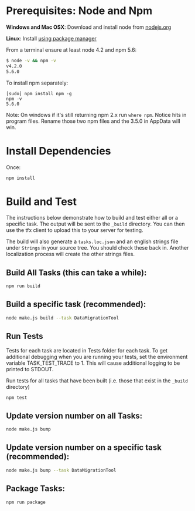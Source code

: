 # Prerequisites: Node and Npm

**Windows and Mac OSX**: Download and install node from [nodejs.org](http://nodejs.org/)

**Linux**: Install [using package manager](https://github.com/joyent/node/wiki/Installing-Node.js-via-package-manager)

From a terminal ensure at least node 4.2 and npm 5.6:

```bash
$ node -v && npm -v
v4.2.0
5.6.0
```

To install npm separately:

```
[sudo] npm install npm -g
npm -v
5.6.0
```

Note: On windows if it's still returning npm 2.x run `where npm`. Notice hits in program files. Rename those two npm files and the 3.5.0 in AppData will win.

# Install Dependencies

Once:

```bash
npm install
```

# Build and Test

The instructions below demonstrate how to build and test either all or a specific task.  The output will be sent to
the `_build` directory.  You can then use the tfx client to upload this to your server for testing.

The build will also generate a `tasks.loc.json` and an english strings file under `Strings` in your source tree. You should check these back in. Another localization process will create the other strings files.

## Build All Tasks (this can take a while):

``` bash
npm run build
```

## Build a specific task (recommended):

```bash
node make.js build --task DataMigrationTool
```

## Run Tests

Tests for each task are located in Tests folder for each task.  To get additional debugging when you are running your tests, set the environment variable TASK_TEST_TRACE to 1.  This will cause additional logging to be printed to STDOUT.

Run tests for all tasks that have been built (i.e. those that exist in the `_build` directory)
```bash
npm test
```

## Update version number on all Tasks:

``` bash
node make.js bump
```

## Update version number on a specific task (recommended):

``` bash
node make.js bump --task DataMigrationTool
```

## Package Tasks:

``` bash
npm run package
```